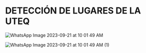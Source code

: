 # DETECCIÓN DE LUGARES DE LA UTEQ

![WhatsApp Image 2023-09-21 at 10 01 49 AM](https://github.com/Hecmi/DeteccionLugares_UTEQ/assets/120283562/2f2e78d4-e484-4bb5-9100-1fe690c26fc0)

![WhatsApp Image 2023-09-21 at 10 01 49 AM (1)](https://github.com/Hecmi/DeteccionLugares_UTEQ/assets/120283562/4a0c02ec-4a72-42d1-ac6e-db5f5ab74789)
